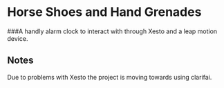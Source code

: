 # Horse Shoes and Hand Grenades
###A handly alarm clock to interact with through Xesto and a leap motion device.


## Notes
Due to problems with Xesto the project is moving towards using clarifai.
